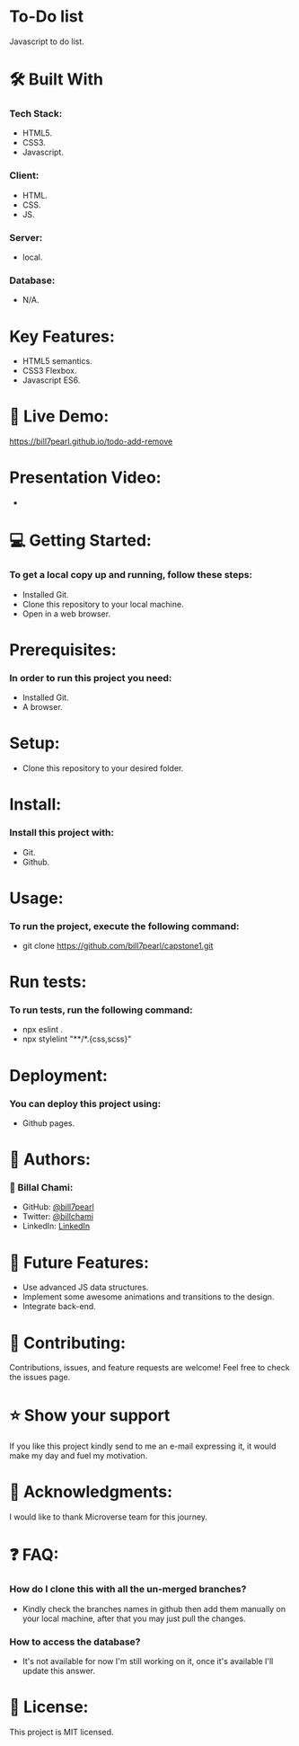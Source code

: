 
# To-Do list
Javascript to do list.

# 🛠 Built With
### Tech Stack:
- HTML5. 
- CSS3.
- Javascript.

### Client:
- HTML.
- CSS.
- JS.
### Server:
- local.
### Database:
- N/A.

# Key Features:
- HTML5 semantics.
- CSS3 Flexbox.
- Javascript ES6.

# 🚀 Live Demo:
https://bill7pearl.github.io/todo-add-remove

# Presentation Video:
- 

# 💻 Getting Started:
### To get a local copy up and running, follow these steps:
- Installed Git.
- Clone this repository to your local machine.
- Open in a web browser.

# Prerequisites:
### In order to run this project you need:
- Installed Git.
- A browser.

# Setup:
- Clone this repository to your desired folder.

# Install:
### Install this project with:
- Git.
- Github.

# Usage:
### To run the project, execute the following command:
- git clone https://github.com/bill7pearl/capstone1.git

# Run tests:
### To run tests, run the following command:
- npx eslint .
- npx stylelint "**/*.{css,scss}"

# Deployment:
### You can deploy this project using:
- Github pages.

# 👥 Authors:
### 👤 Billal Chami:
- GitHub: [@bill7pearl](https://github.com/bill7pearl)
- Twitter: [@billchami](https://twitter.com/BillChami)
- LinkedIn: [LinkedIn](https://www.linkedin.com/in/billal-chami-263497194/)

# 🔭 Future Features:
- Use advanced JS data structures.
- Implement some awesome animations and transitions to the design.
- Integrate back-end.


# 🤝 Contributing:
Contributions, issues, and feature requests are welcome!
Feel free to check the issues page.

# ⭐️ Show your support
If you like this project kindly send to me an e-mail expressing it, it would make my day and fuel my motivation.

# 🙏 Acknowledgments:
I would like to thank Microverse team for this journey.

# ❓ FAQ:
### How do I clone this with all the un-merged branches?
- Kindly check the branches names in github then add them manually on your local machine, after that you may just pull the changes.
### How to access the database?
- It's not available for now I'm still working on it, once it's available I'll update this answer.

# 📝 License:
This project is MIT licensed.